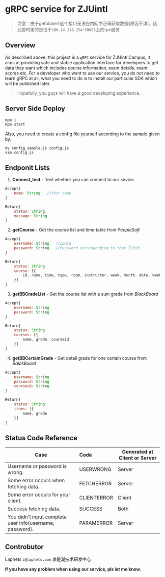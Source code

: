# gRPC service for ZJUintl

> 注意：由于getbbalert这个接口无法在内网中正确获取数据(原因不详)，因此暂时走的是位于`106.14.216.254:50053`上的rpc服务

## Overview
As described above, this project is a `gRPC` service for ZJUintl Campus, it aims at providing safe and stable application interface for developers to get data they want which includes course information, exam details, exam scores etc.
For a developer who want to use our service, you do not need to learn gRPC at all, what you need to do is to install our particular SDK which will be published later.
> Hopefully, you guys will have a good developing experience.

## Server Side Deploy
```bash
npm i
npm start
```
Also, you need to create a config file yourself according to the sample given by.
```
mv config_sample.js config.js
vim config.js
```
## Endponit Lists
1. **Connect_test** - Test whether you can connect to our sevice.
```js
Accept{
    name: String   //Your name
}
```
```js
Return{
    status: String,
    message: String 
}
```
2. **getCourse** - Get the course list and time table from *PeopleSoft*
```js
Accept{
    username: String   //ZJUid
    password: String   //Password corresponding to that ZJUid
}
```
```js
Return{
    status: String
    course: [{
        id, name, time, type, room, instructor, week, month, date, weeknum
    }]
}
```
3. **getBBGradeList** - Get the course list with a sum grade from *BlackBoard*
```js
Accept{
    username: String
    password: String
}
```
```js
Return{
    status: String
    courses: [{
        name, grade, courseid
    }]
}
```
4. **getBBCertainGrade** - Get detail grade for one certain course from *BalckBoard*
```js
Accept{
    username: String
    password: String
    courseid: String
}
```
```js
Return{
    status: String
    items: [{
        name, grade
    }]
}
```

## Status Code Reference
| Case                                                     | Code        | Generated at Client or Server |
| -------------------------------------------------------- | :---------- | ----------------------------- |
| Username or password is wrong.                           | USERWRONG   | Server                        |
| Some error occurs when fetching data.                    | FETCHERROR  | Server                        |
| Some error occurs for your client.                       | CLIENTERROR | Client                        |
| Success fetching data.                                   | SUCCESS     | Both                          |
| You didn't input complete user info(username, password). | PARAMERROR  | Server                        |


## Controbutor
Laphets `i@laphets.com` 求是潮技术研发中心

**If you have any problem when using our service, pls let me know.**
